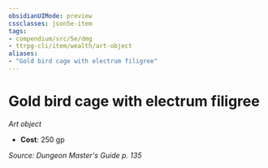 ```yaml
---
obsidianUIMode: preview
cssclasses: json5e-item
tags:
- compendium/src/5e/dmg
- ttrpg-cli/item/wealth/art-object
aliases: 
- "Gold bird cage with electrum filigree"
---
```

# Gold bird cage with electrum filigree
*Art object*  

- **Cost**: 250 gp

*Source: Dungeon Master's Guide p. 135*